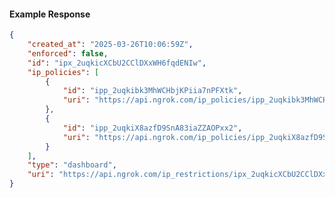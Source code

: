 <!-- Code generated for API Clients. DO NOT EDIT. -->

#### Example Response

```json
{
	"created_at": "2025-03-26T10:06:59Z",
	"enforced": false,
	"id": "ipx_2uqkicXCbU2CClDXxWH6fqdENIw",
	"ip_policies": [
		{
			"id": "ipp_2uqkibk3MhWCHbjKPiia7nPFXtk",
			"uri": "https://api.ngrok.com/ip_policies/ipp_2uqkibk3MhWCHbjKPiia7nPFXtk"
		},
		{
			"id": "ipp_2uqkiX8azfD9SnA83iaZZAOPxx2",
			"uri": "https://api.ngrok.com/ip_policies/ipp_2uqkiX8azfD9SnA83iaZZAOPxx2"
		}
	],
	"type": "dashboard",
	"uri": "https://api.ngrok.com/ip_restrictions/ipx_2uqkicXCbU2CClDXxWH6fqdENIw"
}
```
